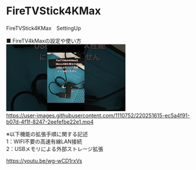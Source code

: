 # FireTVStick4KMax
FireTVStick4KMax　SettingUp<br>

■ FireTV4kMaxの設定や使い方<br>
![](/mq1.jpg)<br>
https://user-images.githubusercontent.com/1110752/220251615-ec5a4f91-b07d-4f1f-8247-2eefefbe22e1.mp4<br>

※以下機能の拡張手順に関する記述<br>
1：WIFI不要の高速有線LAN接続<br>
2：USBメモリによる外部ストレージ拡張<br>

https://youtu.be/wg-wCD1rxVs<br>

